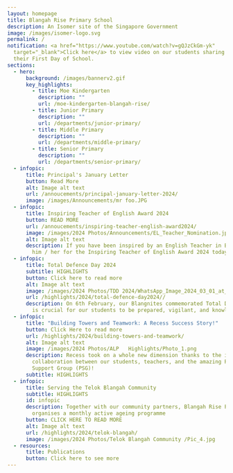 ```yaml
---
layout: homepage
title: Blangah Rise Primary School
description: An Isomer site of the Singapore Government
image: /images/isomer-logo.svg
permalink: /
notification: <a href="https://www.youtube.com/watch?v=gQJzCkGm-yk"
  target="_blank">Click here</a> to view video on our students sharing about
  their First Day of School.
sections:
  - hero:
      background: /images/bannerv2.gif
      key_highlights:
        - title: Moe Kindergarten
          description: ""
          url: /moe-kindergarten-blangah-rise/
        - title: Junior Primary
          description: ""
          url: /departments/junior-primary/
        - title: Middle Primary
          description: ""
          url: /departments/middle-primary/
        - title: Senior Primary
          description: ""
          url: /departments/senior-primary/
  - infopic:
      title: Principal's January Letter
      button: Read More
      alt: Image alt text
      url: /annoucements/principal-january-letter-2024/
      image: /images/Announcements/mr foo.JPG
  - infopic:
      title: Inspiring Teacher of English Award 2024
      button: READ MORE
      url: /annoucements/inspiring-teacher-english-award2024/
      image: /images/2024 Photos/Announcements/EL_Teacher_Nomination.jpg
      alt: Image alt text
      description: If you have been inspired by an English Teacher in BRPS, nominate
        him / her for the Inspiring Teacher of English Award 2024 today.
  - infopic:
      title: Total Defence Day 2024
      subtitle: HIGHLIGHTS
      button: Click here to read more
      alt: Image alt text
      image: /images/2024 Photos/TDD 2024/WhatsApp_Image_2024_03_01_at_10_53_28.jpg
      url: /highlights/2024/total-defence-day2024//
      description: On 6th February, our Blangnites commemorated Total Defence Day. It
        is crucial for our students to be prepared, vigilant, and knowledgeable
  - infopic:
      title: "Building Towers and Teamwork: A Recess Success Story!"
      button: Click Here to read more
      url: /highlights/2024/building-towers-and-teamwork/
      alt: Image alt text
      image: /images/2024 Photos/ALP   Highlights/Photo_1.png
      description: Recess took on a whole new dimension thanks to the incredible
        collaboration between our students, teachers, and the amazing Parent
        Support Group (PSG)!
      subtitle: HIGHLIGHTS
  - infopic:
      title: Serving the Telok Blangah Community
      subtitle: HIGHLIGHTS
      id: infopic
      description: Together with our community partners, Blangah Rise Primary School
        organises a monthly active ageing programme
      button: CLICK HERE TO READ MORE
      alt: Image alt text
      url: /highlights/2024/telok-blangah/
      image: /images/2024 Photos/Telok Blangah Community /Pic_4.jpg
  - resources:
      title: Publications
      button: Click here to see more
---
```

